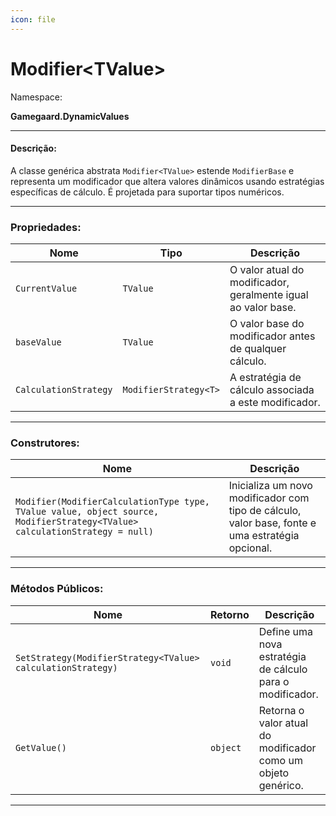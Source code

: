 ```yaml
---
icon: file
---
```


# Modifier\<TValue>

Namespace:

**Gamegaard.DynamicValues**

***

#### Descrição:

A classe genérica abstrata `Modifier<TValue>` estende `ModifierBase` e representa um modificador que altera valores dinâmicos usando estratégias específicas de cálculo. É projetada para suportar tipos numéricos.

***

### Propriedades:

| Nome                  | Tipo                  | Descrição                                                     |
| --------------------- | --------------------- | ------------------------------------------------------------- |
| `CurrentValue`        | `TValue`              | O valor atual do modificador, geralmente igual ao valor base. |
| `baseValue`           | `TValue`              | O valor base do modificador antes de qualquer cálculo.        |
| `CalculationStrategy` | `ModifierStrategy<T>` | A estratégia de cálculo associada a este modificador.         |

***

### Construtores:

| Nome                                                                                                                       | Descrição                                                                                        |
| -------------------------------------------------------------------------------------------------------------------------- | ------------------------------------------------------------------------------------------------ |
| `Modifier(ModifierCalculationType type, TValue value, object source, ModifierStrategy<TValue> calculationStrategy = null)` | Inicializa um novo modificador com tipo de cálculo, valor base, fonte e uma estratégia opcional. |

***

### Métodos Públicos:

| Nome                                                        | Retorno  | Descrição                                                     |
| ----------------------------------------------------------- | -------- | ------------------------------------------------------------- |
| `SetStrategy(ModifierStrategy<TValue> calculationStrategy)` | `void`   | Define uma nova estratégia de cálculo para o modificador.     |
| `GetValue()`                                                | `object` | Retorna o valor atual do modificador como um objeto genérico. |

***
